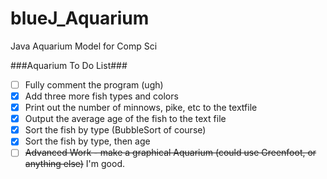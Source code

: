 blueJ_Aquarium
==============

Java Aquarium Model for Comp Sci

###Aquarium To Do List###
* [ ] Fully comment the program (ugh)
* [X] Add three more fish types and colors
* [X] Print out the number of minnows, pike, etc to the textfile
* [X] Output the average age of the fish to the text file
* [X] Sort the fish by type (BubbleSort of course)
* [X] Sort the fish by type, then age
* [ ] ~~Advanced Work - make a graphical Aquarium (could use Greenfoot, or anything else)~~ I'm good.
